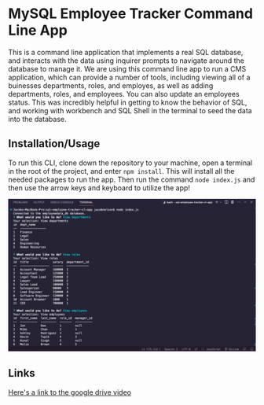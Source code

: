 # MySQL Employee Tracker Command Line App

This is a command line application that implements a real SQL database, and interacts with the data using inquirer prompts to navigate around the database to manage it. We are using this command line app to run a CMS application, which can provide a number of tools, including viewing all of a buinesses departments, roles, and employes, as well as adding departments, roles, and employees. You can also update an employees status. This was incredibly helpful in getting to know the behavior of SQL, and working with workbench and SQL Shell in the terminal to seed the data into the database. 

## Installation/Usage 

To run this CLI, clone down the repository to your machine, open a terminal in the root of the project, and enter ```npm install```. This will install all the needed packages to run the app. Then run the command ```node index.js``` and then use the arrow keys and keyboard to utilize the app!

![Screenshot](./images/unit-12-homework-sc.png)

## Links

[Here's a link to the google drive video](https://drive.google.com/file/d/1YVA41iVfPQlL8OygvQoWPPGEZ0Y-NFFV/view)

